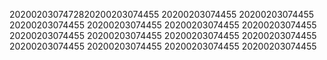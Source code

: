 2020020307472820200203074455
20200203074455
20200203074455
20200203074455
20200203074455
20200203074455
20200203074455
20200203074455
20200203074455
20200203074455
20200203074455
20200203074455
20200203074455
20200203074455
20200203074455
